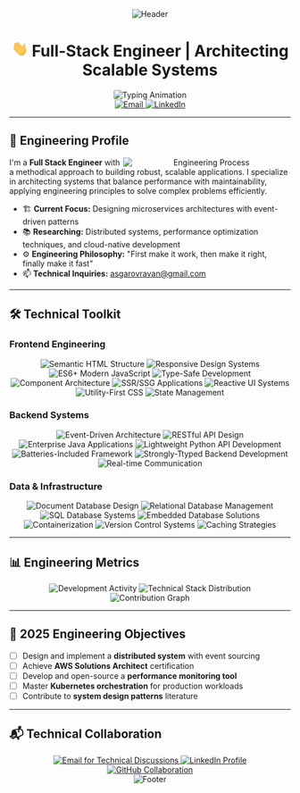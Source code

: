 <div align="center">
  <img src="https://capsule-render.vercel.app/api?type=waving&color=gradient&height=200&section=header&text=Ravan%20Asgarov&fontSize=50&fontAlignY=40&animation=fadeIn" alt="Header" />
  
  <h1> 
    <img src="https://raw.githubusercontent.com/ABSphreak/ABSphreak/master/gifs/Hi.gif" width="30px"> 
    Full-Stack Engineer | Architecting Scalable Systems
  </h1>
  
  <div align="center">
    <img src="https://readme-typing-svg.demolab.com?font=Fira+Code&weight=600&size=24&duration=3000&pause=1000&color=7E3AF2&center=true&vCenter=true&width=600&lines=Systems+Architecture+Enthusiast;Clean+Code+Advocate;Performance-Optimized+Solutions;Full-Stack+Engineering" alt="Typing Animation" />
  </div>
  
  <div>
    <a href="mailto:asgarovravan@gmail.com">
      <img src="https://img.shields.io/badge/Email-D14836?style=for-the-badge&logo=gmail&logoColor=white" alt="Email">
    </a>
    <a href="https://www.linkedin.com/in/ravan-asgarov/">
      <img src="https://img.shields.io/badge/LinkedIn-0077B5?style=for-the-badge&logo=linkedin&logoColor=white" alt="LinkedIn">
    </a>
  </div>
</div>

---

## **🔧 Engineering Profile**

<div align="center">
  <img src="https://github.com/21Ravan12/21Ravan12/blob/main/assets/coding.gif?raw=true" width="300" align="right" alt="Engineering Process">
</div>

I'm a **Full Stack Engineer** with a methodical approach to building robust, scalable applications. I specialize in architecting systems that balance performance with maintainability, applying engineering principles to solve complex problems efficiently.

- 🏗️ **Current Focus:** Designing microservices architectures with event-driven patterns
- 📚 **Researching:** Distributed systems, performance optimization techniques, and cloud-native development
- ⚙️ **Engineering Philosophy:** "First make it work, then make it right, finally make it fast"
- 📫 **Technical Inquiries:** [asgarovravan@gmail.com](mailto:asgarovravan@gmail.com)

---

## **🛠️ Technical Toolkit**

### **Frontend Engineering**
<div align="center">
  <img src="https://img.shields.io/badge/HTML5-E34F26?style=for-the-badge&logo=html5&logoColor=white" title="Semantic HTML Structure">
  <img src="https://img.shields.io/badge/CSS3-1572B6?style=for-the-badge&logo=css3&logoColor=white" title="Responsive Design Systems">
  <img src="https://img.shields.io/badge/JavaScript-F7DF1E?style=for-the-badge&logo=javascript&logoColor=black" title="ES6+ Modern JavaScript">
  <img src="https://img.shields.io/badge/TypeScript-3178C6?style=for-the-badge&logo=typescript&logoColor=white" title="Type-Safe Development">
  <img src="https://img.shields.io/badge/React-61DAFB?style=for-the-badge&logo=react&logoColor=black" title="Component Architecture">
  <img src="https://img.shields.io/badge/Next.js-000000?style=for-the-badge&logo=next.js&logoColor=white" title="SSR/SSG Applications">
  <img src="https://img.shields.io/badge/Vue.js-4FC08D?style=for-the-badge&logo=vue.js&logoColor=white" title="Reactive UI Systems">
  <img src="https://img.shields.io/badge/Tailwind_CSS-06B6D4?style=for-the-badge&logo=tailwind-css&logoColor=white" title="Utility-First CSS">
  <img src="https://img.shields.io/badge/Redux-764ABC?style=for-the-badge&logo=redux&logoColor=white" title="State Management">
</div>

### **Backend Systems**
<div align="center">
  <img src="https://img.shields.io/badge/Node.js-339933?style=for-the-badge&logo=node.js&logoColor=white" title="Event-Driven Architecture">
  <img src="https://img.shields.io/badge/Express.js-000000?style=for-the-badge&logo=express&logoColor=white" title="RESTful API Design">
  <img src="https://img.shields.io/badge/Spring_Boot-6DB33F?style=for-the-badge&logo=spring-boot&logoColor=white" title="Enterprise Java Applications">
  <img src="https://img.shields.io/badge/Flask-000000?style=for-the-badge&logo=flask&logoColor=white" title="Lightweight Python API Development">
  <img src="https://img.shields.io/badge/Django-092E20?style=for-the-badge&logo=django&logoColor=white" title="Batteries-Included Framework">
  <img src="https://img.shields.io/badge/Java-007396?style=for-the-badge&logo=java&logoColor=white" title="Strongly-Ttyped Backend Development">
  <img src="https://img.shields.io/badge/Socket.io-010101?style=for-the-badge&logo=socket.io&logoColor=white" title="Real-time Communication">
</div>

### **Data & Infrastructure**
<div align="center">
  <img src="https://img.shields.io/badge/MongoDB-47A248?style=for-the-badge&logo=mongodb&logoColor=white" title="Document Database Design">
  <img src="https://img.shields.io/badge/PostgreSQL-4169E1?style=for-the-badge&logo=postgresql&logoColor=white" title="Relational Database Management">
  <img src="https://img.shields.io/badge/MySQL-4479A1?style=for-the-badge&logo=mysql&logoColor=white" title="SQL Database Systems">
  <img src="https://img.shields.io/badge/SQLite-003B57?style=for-the-badge&logo=sqlite&logoColor=white" title="Embedded Database Solutions">
  <img src="https://img.shields.io/badge/Docker-2496ED?style=for-the-badge&logo=docker&logoColor=white" title="Containerization">
  <img src="https://img.shields.io/badge/Git-F05032?style=for-the-badge&logo=git&logoColor=white" title="Version Control Systems">
  <img src="https://img.shields.io/badge/Redis-DC382D?style=for-the-badge&logo=redis&logoColor=white" title="Caching Strategies">
</div>

---

## **📊 Engineering Metrics**
<div align="center">
  <img height="180em" src="https://github-readme-stats.vercel.app/api?username=21Ravan12&show_icons=true&theme=radical&hide_border=true&count_private=true&include_all_commits=true" alt="Development Activity" />
  <img height="180em" src="https://github-readme-stats.vercel.app/api/top-langs/?username=21Ravan12&layout=compact&theme=radical&hide_border=true&langs_count=8" alt="Technical Stack Distribution" />
</div>

<div align="center">
  <img src="https://github-readme-activity-graph.vercel.app/graph?username=21Ravan12&theme=react-dark&hide_border=true&area=true" alt="Contribution Graph" />
</div>

---

## **🎯 2025 Engineering Objectives**
- [ ] Design and implement a **distributed system** with event sourcing
- [ ] Achieve **AWS Solutions Architect** certification
- [ ] Develop and open-source a **performance monitoring tool**
- [ ] Master **Kubernetes orchestration** for production workloads
- [ ] Contribute to **system design patterns** literature

---

## **📬 Technical Collaboration**
<div align="center">
  <a href="mailto:asgarovravan@gmail.com">
    <img src="https://img.shields.io/badge/Technical_Inquiry-D14836?style=for-the-badge&logo=gmail&logoColor=white" alt="Email for Technical Discussions">
  </a>
  <a href="https://www.linkedin.com/in/ravan-asgarov/">
    <img src="https://img.shields.io/badge/Professional_Network-0077B5?style=for-the-badge&logo=linkedin&logoColor=white" alt="LinkedIn Profile">
  </a>
  <a href="https://github.com/21Ravan12">
    <img src="https://img.shields.io/badge/Code_Review-181717?style=for-the-badge&logo=github&logoColor=white" alt="GitHub Collaboration">
  </a>
</div>

<div align="center">
   <img src="https://capsule-render.vercel.app/api?type=waving&color=gradient&height=120&section=footer&fontSize=40" alt="Footer" />
</div>
